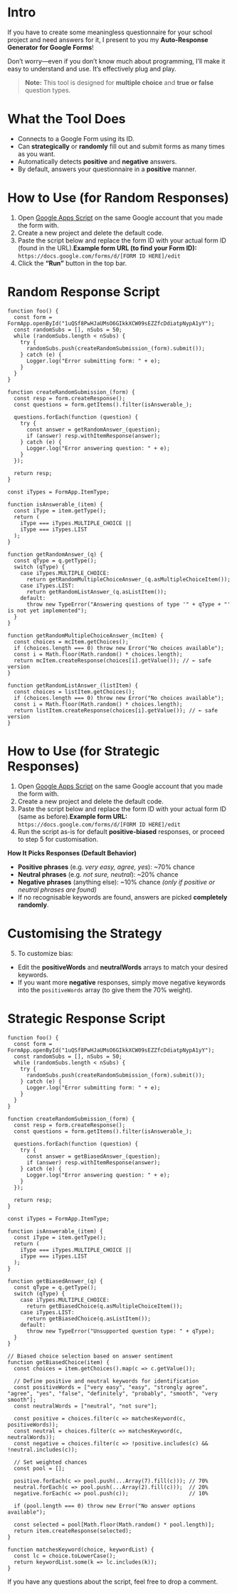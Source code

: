 # Intro

If you have to create some meaningless questionnaire for your school project and need answers for it, I present to you my **Auto-Response Generator for Google Forms**!

Don’t worry—even if you don’t know much about programming, I’ll make it easy to understand and use. It’s effectively plug and play.

>**Note:** This tool is designed for **multiple choice** and **true or false** question types.

# What the Tool Does

* Connects to a Google Form using its ID.
* Can **strategically** or **randomly** fill out and submit forms as many times as you want.
* Automatically detects **positive** and **negative** answers.
* By default, answers your questionnaire in a **positive** manner.

# How to Use (for Random Responses)

1. Open [Google Apps Script](https://script.google.com/home) on the same Google account that you made the form with.
2. Create a new project and delete the default code.
3. Paste the script below and replace the form ID with your actual form ID (found in the URL).**Example form URL (to find your Form ID):** `https://docs.google.com/forms/d/[FORM ID HERE]/edit`
4. Click the **“Run”** button in the top bar.

# Random Response Script

    function foo() {
      const form = FormApp.openById("1uQSf8PwHJaUMsO6GIkkXCW09sEZZfcDdiatpNypA1yY");
      const randomSubs = [], nSubs = 50;
      while (randomSubs.length < nSubs) {
        try {
          randomSubs.push(createRandomSubmission_(form).submit());
        } catch (e) {
          Logger.log("Error submitting form: " + e);
        }
      }
    }
    
    function createRandomSubmission_(form) {
      const resp = form.createResponse();
      const questions = form.getItems().filter(isAnswerable_);
    
      questions.forEach(function (question) {
        try {
          const answer = getRandomAnswer_(question);
          if (answer) resp.withItemResponse(answer);
        } catch (e) {
          Logger.log("Error answering question: " + e);
        }
      });
    
      return resp;
    }
    
    const iTypes = FormApp.ItemType;
    
    function isAnswerable_(item) {
      const iType = item.getType();
      return (
        iType === iTypes.MULTIPLE_CHOICE ||
        iType === iTypes.LIST
      );
    }
    
    function getRandomAnswer_(q) {
      const qType = q.getType();
      switch (qType) {
        case iTypes.MULTIPLE_CHOICE:
          return getRandomMultipleChoiceAnswer_(q.asMultipleChoiceItem());
        case iTypes.LIST:
          return getRandomListAnswer_(q.asListItem());
        default:
          throw new TypeError("Answering questions of type '" + qType + "' is not yet implemented");
      }
    }
    
    function getRandomMultipleChoiceAnswer_(mcItem) {
      const choices = mcItem.getChoices();
      if (choices.length === 0) throw new Error("No choices available");
      const i = Math.floor(Math.random() * choices.length);
      return mcItem.createResponse(choices[i].getValue()); // ← safe version
    }
    
    function getRandomListAnswer_(listItem) {
      const choices = listItem.getChoices();
      if (choices.length === 0) throw new Error("No choices available");
      const i = Math.floor(Math.random() * choices.length);
      return listItem.createResponse(choices[i].getValue()); // ← safe version
    }

# How to Use (for Strategic Responses)

1. Open [Google Apps Script](https://script.google.com/home) on the same Google account that you made the form with.
2. Create a new project and delete the default code.
3. Paste the script below and replace the form ID with your actual form ID (same as before).**Example form URL:** `https://docs.google.com/forms/d/[FORM ID HERE]/edit`
4. Run the script as-is for default **positive-biased** responses, or proceed to step 5 for customisation.

**How It Picks Responses (Default Behavior)**

* **Positive phrases** (e.g. *very easy, agree, yes*): \~70% chance
* **Neutral phrases** (e.g. *not sure, neutral*): \~20% chance
* **Negative phrases** (anything else): \~10% chance *(only if positive or neutral phrases are found)*
* If no recognisable keywords are found, answers are picked **completely randomly**.

# Customising the Strategy

5. To customize bias:

* Edit the **positiveWords** and **neutralWords** arrays to match your desired keywords.
* If you want more **negative** responses, simply move negative keywords into the `positiveWords` array (to give them the 70% weight).

# Strategic Response Script

    function foo() {
      const form = FormApp.openById("1uQSf8PwHJaUMsO6GIkkXCW09sEZZfcDdiatpNypA1yY");
      const randomSubs = [], nSubs = 50;
      while (randomSubs.length < nSubs) {
        try {
          randomSubs.push(createRandomSubmission_(form).submit());
        } catch (e) {
          Logger.log("Error submitting form: " + e);
        }
      }
    }
    
    function createRandomSubmission_(form) {
      const resp = form.createResponse();
      const questions = form.getItems().filter(isAnswerable_);
    
      questions.forEach(function (question) {
        try {
          const answer = getBiasedAnswer_(question);
          if (answer) resp.withItemResponse(answer);
        } catch (e) {
          Logger.log("Error answering question: " + e);
        }
      });
    
      return resp;
    }
    
    const iTypes = FormApp.ItemType;
    
    function isAnswerable_(item) {
      const iType = item.getType();
      return (
        iType === iTypes.MULTIPLE_CHOICE ||
        iType === iTypes.LIST
      );
    }
    
    function getBiasedAnswer_(q) {
      const qType = q.getType();
      switch (qType) {
        case iTypes.MULTIPLE_CHOICE:
          return getBiasedChoice(q.asMultipleChoiceItem());
        case iTypes.LIST:
          return getBiasedChoice(q.asListItem());
        default:
          throw new TypeError("Unsupported question type: " + qType);
      }
    }
    
    // Biased choice selection based on answer sentiment
    function getBiasedChoice(item) {
      const choices = item.getChoices().map(c => c.getValue());
    
      // Define positive and neutral keywords for identification
      const positiveWords = ["very easy", "easy", "strongly agree", "agree", "yes", "false", "definitely", "probably", "smooth", "very smooth"];
      const neutralWords = ["neutral", "not sure"];
      
      const positive = choices.filter(c => matchesKeyword(c, positiveWords));
      const neutral = choices.filter(c => matchesKeyword(c, neutralWords));
      const negative = choices.filter(c => !positive.includes(c) && !neutral.includes(c));
    
      // Set weighted chances
      const pool = [];
    
      positive.forEach(c => pool.push(...Array(7).fill(c))); // 70%
      neutral.forEach(c => pool.push(...Array(2).fill(c)));  // 20%
      negative.forEach(c => pool.push(c));                   // 10%
    
      if (pool.length === 0) throw new Error("No answer options available");
    
      const selected = pool[Math.floor(Math.random() * pool.length)];
      return item.createResponse(selected);
    }
    
    function matchesKeyword(choice, keywordList) {
      const lc = choice.toLowerCase();
      return keywordList.some(k => lc.includes(k));
    }

If you have any questions about the script, feel free to drop a comment.
